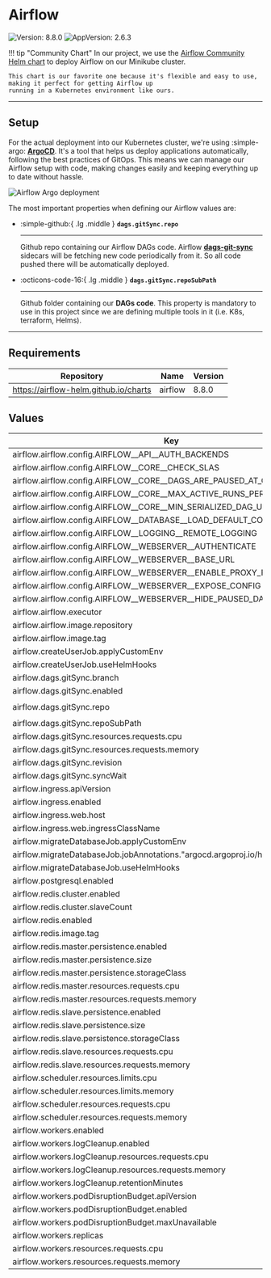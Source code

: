 # Airflow

![Version: 8.8.0](https://img.shields.io/badge/Version-8.8.0-informational?style=flat-square) ![AppVersion: 2.6.3](https://img.shields.io/badge/AppVersion-2.6.3-informational?style=flat-square)

!!! tip "Community Chart"
    In our project, we use the [Airflow Community Helm chart](https://artifacthub.io/packages/helm/airflow-helm/airflow)
    to deploy Airflow on our Minikube cluster.
   
    This chart is our favorite one because it's flexible and easy to use, making it perfect for getting Airflow up
    running in a Kubernetes environment like ours.

---

## Setup

For the actual deployment into our Kubernetes cluster, we're using :simple-argo: **[ArgoCD](https://argo-cd.readthedocs.io)**.
It's a tool that helps us deploy applications automatically, following the best practices of GitOps. This means we can
manage our Airflow setup with code, making changes easily and keeping everything up to date without hassle.

![Airflow Argo deployment](../images/airflow-argocd.png)

The most important properties when defining our Airflow values are:

<div class="grid cards" markdown>

-   :simple-github:{ .lg .middle } __`dags.gitSync.repo`__

    ---

    Github repo containing our Airflow DAGs code.
    Airflow [**dags-git-sync**](https://airflow.apache.org/docs/helm-chart/stable/manage-dags-files.html#using-git-sync9)
    sidecars will be fetching new code periodically from it. So all code pushed there will be automatically deployed.

-   :octicons-code-16:{ .lg .middle } __`dags.gitSync.repoSubPath`__

    ---

    Github folder containing our **DAGs code**. This property is mandatory to use in this project since
    we are defining multiple tools in it (i.e. K8s, terraform, Helms).

</div>

---

## Requirements

| Repository | Name | Version |
|------------|------|---------|
| https://airflow-helm.github.io/charts | airflow | 8.8.0 |

## Values

| Key | Type | Default | Description |
|-----|------|---------|-------------|
| airflow.airflow.config.AIRFLOW__API__AUTH_BACKENDS | string | `"airflow.api.auth.backend.basic_auth"` |  |
| airflow.airflow.config.AIRFLOW__CORE__CHECK_SLAS | string | `"False"` |  |
| airflow.airflow.config.AIRFLOW__CORE__DAGS_ARE_PAUSED_AT_CREATION | string | `"True"` |  |
| airflow.airflow.config.AIRFLOW__CORE__MAX_ACTIVE_RUNS_PER_DAG | int | `1` |  |
| airflow.airflow.config.AIRFLOW__CORE__MIN_SERIALIZED_DAG_UPDATE_INTERVAL | int | `150` |  |
| airflow.airflow.config.AIRFLOW__DATABASE__LOAD_DEFAULT_CONNECTIONS | string | `"False"` |  |
| airflow.airflow.config.AIRFLOW__LOGGING__REMOTE_LOGGING | string | `"False"` |  |
| airflow.airflow.config.AIRFLOW__WEBSERVER__AUTHENTICATE | string | `"False"` |  |
| airflow.airflow.config.AIRFLOW__WEBSERVER__BASE_URL | string | `"https://airflow.data"` |  |
| airflow.airflow.config.AIRFLOW__WEBSERVER__ENABLE_PROXY_FIX | string | `"True"` |  |
| airflow.airflow.config.AIRFLOW__WEBSERVER__EXPOSE_CONFIG | string | `"False"` |  |
| airflow.airflow.config.AIRFLOW__WEBSERVER__HIDE_PAUSED_DAGS_BY_DEFAULT | string | `"True"` |  |
| airflow.airflow.executor | string | `"CeleryExecutor"` |  |
| airflow.airflow.image.repository | string | `"apache/airflow"` |  |
| airflow.airflow.image.tag | string | `"2.8.2-python3.10"` |  |
| airflow.createUserJob.applyCustomEnv | bool | `false` |  |
| airflow.createUserJob.useHelmHooks | bool | `false` |  |
| airflow.dags.gitSync.branch | string | `"main"` |  |
| airflow.dags.gitSync.enabled | bool | `true` |  |
| airflow.dags.gitSync.repo | string | `"https://github.com/afranzi/mini-data-platform.git"` |  |
| airflow.dags.gitSync.repoSubPath | string | `"airflow"` |  |
| airflow.dags.gitSync.resources.requests.cpu | string | `"50m"` |  |
| airflow.dags.gitSync.resources.requests.memory | string | `"64Mi"` |  |
| airflow.dags.gitSync.revision | string | `"HEAD"` |  |
| airflow.dags.gitSync.syncWait | int | `60` |  |
| airflow.ingress.apiVersion | string | `"networking.k8s.io/v1"` |  |
| airflow.ingress.enabled | bool | `true` |  |
| airflow.ingress.web.host | string | `"airflow.data"` |  |
| airflow.ingress.web.ingressClassName | string | `"nginx"` |  |
| airflow.migrateDatabaseJob.applyCustomEnv | bool | `false` |  |
| airflow.migrateDatabaseJob.jobAnnotations."argocd.argoproj.io/hook" | string | `"Sync"` |  |
| airflow.migrateDatabaseJob.useHelmHooks | bool | `false` |  |
| airflow.postgresql.enabled | bool | `true` |  |
| airflow.redis.cluster.enabled | bool | `false` |  |
| airflow.redis.cluster.slaveCount | int | `1` |  |
| airflow.redis.enabled | bool | `true` |  |
| airflow.redis.image.tag | string | `"7.2.4-debian-12-r9"` |  |
| airflow.redis.master.persistence.enabled | bool | `false` |  |
| airflow.redis.master.persistence.size | string | `"2Gi"` |  |
| airflow.redis.master.persistence.storageClass | string | `""` |  |
| airflow.redis.master.resources.requests.cpu | string | `"10m"` |  |
| airflow.redis.master.resources.requests.memory | string | `"32Mi"` |  |
| airflow.redis.slave.persistence.enabled | bool | `false` |  |
| airflow.redis.slave.persistence.size | string | `"8Gi"` |  |
| airflow.redis.slave.persistence.storageClass | string | `""` |  |
| airflow.redis.slave.resources.requests.cpu | string | `"10m"` |  |
| airflow.redis.slave.resources.requests.memory | string | `"32Mi"` |  |
| airflow.scheduler.resources.limits.cpu | string | `"1000m"` |  |
| airflow.scheduler.resources.limits.memory | string | `"1Gi"` |  |
| airflow.scheduler.resources.requests.cpu | string | `"1000m"` |  |
| airflow.scheduler.resources.requests.memory | string | `"512Mi"` |  |
| airflow.workers.enabled | bool | `true` |  |
| airflow.workers.logCleanup.enabled | bool | `true` |  |
| airflow.workers.logCleanup.resources.requests.cpu | string | `"10m"` |  |
| airflow.workers.logCleanup.resources.requests.memory | string | `"32Mi"` |  |
| airflow.workers.logCleanup.retentionMinutes | int | `21600` |  |
| airflow.workers.podDisruptionBudget.apiVersion | string | `nil` |  |
| airflow.workers.podDisruptionBudget.enabled | bool | `true` |  |
| airflow.workers.podDisruptionBudget.maxUnavailable | string | `"20%"` |  |
| airflow.workers.replicas | int | `1` |  |
| airflow.workers.resources.requests.cpu | string | `"256m"` |  |
| airflow.workers.resources.requests.memory | string | `"1Gi"` |  |

